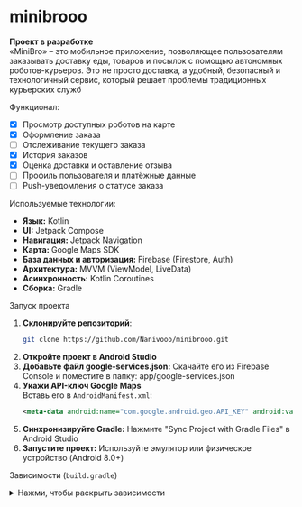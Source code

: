 # minibrooo
**Проект в разработке**  
«MiniBro» – это мобильное приложение, позволяющее пользователям заказывать доставку еды, товаров и посылок с помощью автономных роботов-курьеров. Это не просто доставка, а удобный, безопасный и технологичный сервис, который решает проблемы традиционных курьерских служб

Функционал:
- [x] Просмотр доступных роботов на карте
- [x] Оформление заказа
- [ ] Отслеживание текущего заказа
- [x] История заказов
- [x] Оценка доставки и оставление отзыва
- [ ] Профиль пользователя и платёжные данные
- [ ] Push-уведомления о статусе заказа

Используемые технологии:
- **Язык:** Kotlin
- **UI:** Jetpack Compose
- **Навигация:** Jetpack Navigation
- **Карта:** Google Maps SDK
- **База данных и авторизация:** Firebase (Firestore, Auth)
- **Архитектура:** MVVM (ViewModel, LiveData)
- **Асинхронность:** Kotlin Coroutines
- **Сборка:** Gradle
  
Запуск проекта

1. **Склонируйте репозиторий**:
   ```bash
   git clone https://github.com/Nanivooo/minibrooo.git
2. **Откройте проект в Android Studio**
3. **Добавьте файл google-services.json:**
Скачайте его из Firebase Console и поместите в папку:
app/google-services.json
4. **Укажи API-ключ Google Maps**  
   Вставь его в `AndroidManifest.xml`:  
   ```xml
   <meta-data android:name="com.google.android.geo.API_KEY" android:value="ВАШ_КЛЮЧ" />
5. **Синхронизируйте Gradle:**
Нажмите "Sync Project with Gradle Files" в Android Studio
6. **Запустите проект:**
Используйте эмулятор или физическое устройство (Android 8.0+)

Зависимости (`build.gradle`)
<details>
<summary>Нажми, чтобы раскрыть зависимости</summary>

```kotlin
// Firebase
implementation(platform("com.google.firebase:firebase-bom:32.3.1"))
implementation("com.google.firebase:firebase-auth-ktx")
implementation("com.google.firebase:firebase-firestore-ktx")

// Compose
implementation("androidx.compose.ui:ui")
implementation("androidx.navigation:navigation-compose")
implementation("androidx.lifecycle:lifecycle-viewmodel-compose")

// Coil
implementation("io.coil-kt:coil-compose:2.4.0")

// Retrofit
implementation("com.squareup.retrofit2:retrofit:2.9.0")
implementation("com.squareup.retrofit2:converter-gson:2.9.0")

// Kotlin coroutines
implementation("org.jetbrains.kotlinx:kotlinx-coroutines-android:1.7.3")
implementation("org.jetbrains.kotlinx:kotlinx-coroutines-play-services:1.7.3")

